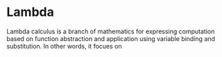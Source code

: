 # Lambda

Lambda calculus is a branch of mathematics for expressing computation based on function abstraction and application using variable binding and substitution. In other words, it focues on  
